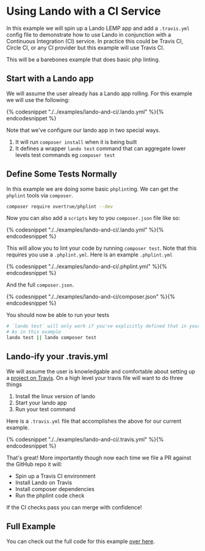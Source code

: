 Using Lando with a CI Service
=============================

In this example we will spin up a Lando LEMP app and add a `.travis.yml` config file to demonstrate how to use Lando in conjunction with a Continuous Integration (CI) service. In practice this could be Travis CI, Circle CI, or any CI provider but this example will use Travis CI.

This will be a barebones example that does basic php linting.

Start with a Lando app
----------------------

We will assume the user already has a Lando app rolling. For this example we will use the following:

{% codesnippet "./../examples/lando-and-ci/.lando.yml" %}{% endcodesnippet %}

Note that we've configure our lando app in two special ways.

1.  It will run `composer install` when it is being built
2.  It defines a wrapper `lando test` command that can aggregate lower levels test commands eg `composer test`

Define Some Tests Normally
--------------------------

In this example we are doing some basic `phplint`ing. We can get the `phplint` tools via `composer`.

```bash
composer require overtrue/phplint --dev
```

Now you can also add a `scripts` key to you `composer.json` file like so:

{% codesnippet "./../examples/lando-and-ci/.lando.yml" %}{% endcodesnippet %}

This will allow you to lint your code by running `composer test`. Note that this requires you use a `.phplint.yml`. Here is an example `.phplint.yml`

{% codesnippet "./../examples/lando-and-ci/.phplint.yml" %}{% endcodesnippet %}

And the full `composer.json`.

{% codesnippet "./../examples/lando-and-ci/composer.json" %}{% endcodesnippet %}

You should now be able to run your tests

```bash
# `lando test` will only work if you've explicitly defined that in your `.lando.yml`
# As in this example
lando test || lando composer test
```

Lando-ify your .travis.yml
--------------------------

We will assume the user is knowledgable and comfortable about setting up a [project on Travis](https://docs.travis-ci.com/user/getting-started/). On a high level your travis file will want to do three things

1.  Install the linux version of lando
2.  Start your lando app
3.  Run your test command

Here is a `.travis.yml` file that accomplishes the above for our current example.

{% codesnippet "./../examples/lando-and-ci/.travis.yml" %}{% endcodesnippet %}

That's great! More importantly though now each time we file a PR against the GitHub repo it will:

*   Spin up a Travis CI environment
*   Install Lando on Travis
*   Install composer dependencies
*   Run the phplint code check

If the CI checks pass you can merge with confidence!

Full Example
------------

You can check out the full code for this example [over here](https://github.com/lando/lando-ci-example).
